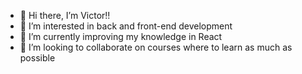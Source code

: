 - 👋 Hi there, I’m Victor!!
- 👀 I’m interested in back and front-end development
- 🌱 I’m currently improving my knowledge in React
- 💞️ I’m looking to collaborate on courses where to learn as much as possible

<!---
Viciot/Viciot is a ✨ special ✨ repository because its `README.md` (this file) appears on your GitHub profile.
You can click the Preview link to take a look at your changes.
--->
